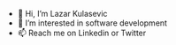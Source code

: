 - 👋 Hi, I’m Lazar Kulasevic
- 👀 I’m interested in software development
- 📫 Reach me on Linkedin or Twitter
